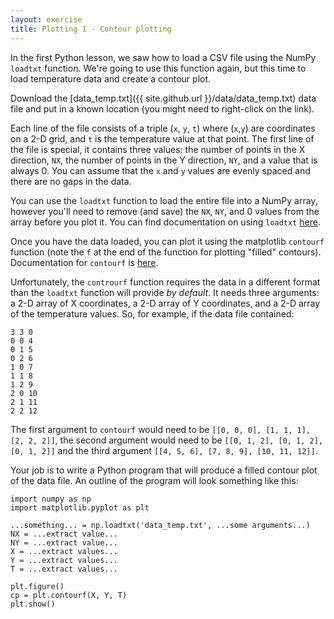 ```yaml
---
layout: exercise
title: Plotting 1 - Contour plotting
---
```


In the first Python lesson, we saw how to load a CSV file using the NumPy `loadtxt` function. 
We're going to use this function again, but this time to load temperature data and 
create a contour plot.

Download the [data_temp.txt]({{ site.github.url }}/data/data_temp.txt) data file and
put in a known location (you might need to right-click on the link). 

Each line of the file consists of a triple (`x`, `y`, `t`) where
(`x`,`y`) are coordinates on a 2-D grid, and `t` is the temperature value at that point.
The first line of the file is special, it contains three values: the number of points in the
X direction, `NX`, the number of points in the Y direction, `NY`, and a value that is always 0.
You can assume that the `x` and `y` values are evenly spaced and there are no gaps in the data.

You can use the `loadtxt` function to load the entire file into a NumPy array, however you'll
need to remove (and save) the `NX`, `NY`, and 0 values from the array before you plot it. You can
find documentation on using `loadtxt` [here](https://docs.scipy.org/doc/numpy/reference/generated/numpy.loadtxt.html).

Once you have the data loaded, you can plot it using the matplotlib `contourf` function (note the `f` at the end
of the function for plotting "filled" contours). Documentation for `contourf` is 
[here](https://matplotlib.org/api/_as_gen/matplotlib.axes.Axes.contourf.html). 

Unfortunately, the `controurf` function requires the data in a different format than the `loadtxt` function will
provide *by default*. It needs three arguments: a 2-D array of X coordinates, a 2-D array of Y coordinates, and a 2-D
array of the temperature values. So, for example, if the data file contained:

```
3 3 0
0 0 4
0 1 5
0 2 6
1 0 7
1 1 8
1 2 9
2 0 10
2 1 11
2 2 12
```

The first argument to `contourf` would need to be `[[0, 0, 0], [1, 1, 1], [2, 2, 2]]`, the second argument
would need to be `[[0, 1, 2], [0, 1, 2], [0, 1, 2]]` and the third argument `[[4, 5, 6], [7, 8, 9], [10, 11, 12]]`.

Your job is to write a Python program that will produce a filled contour plot of the data file. An outline of the
program will look something like this:

```
import numpy as np
import matplotlib.pyplot as plt
 
...something... = np.loadtxt('data_temp.txt', ...some arguments...)
NX = ...extract value...
NY = ...extract value...
X = ...extract values...
Y = ...extract values...
T = ...extract values...
 
plt.figure()
cp = plt.contourf(X, Y, T)
plt.show()
 ```


